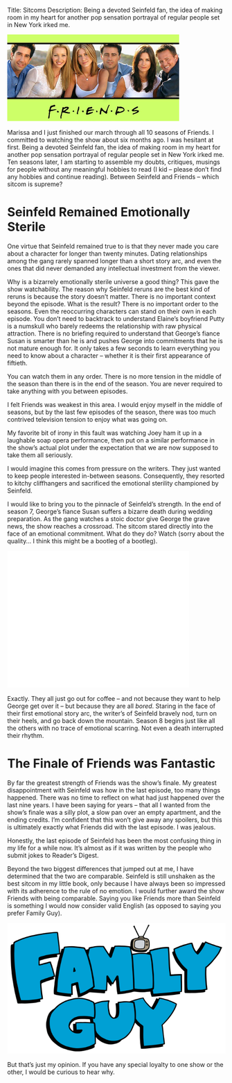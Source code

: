 Title: Sitcoms
Description: Being a devoted Seinfeld fan, the idea of making room in my heart for another pop sensation portrayal of regular people set in New York irked me.

![](/static/img/friends-banner.bmp)

Marissa and I just finished our march through all 10 seasons of Friends.  I committed to watching the show about six months ago.  I was hesitant at first.  Being a devoted Seinfeld fan, the idea of making room in my heart for another pop sensation portrayal of regular people set in New York irked me.  Ten seasons later, I am starting to assemble my doubts, critiques, musings for people without any meaningful hobbies to read (I kid – please don’t find any hobbies and continue reading).  Between Seinfeld and Friends – which sitcom is supreme?

# Seinfeld Remained Emotionally Sterile
One virtue that Seinfeld remained true to is that they never made you care about a character for longer than twenty minutes.  Dating relationships among the gang rarely spanned longer than a short story arc, and even the ones that did never demanded any intellectual investment from the viewer.

Why is a bizarrely emotionally sterile universe a good thing?  This gave the show watchability.  The reason why Seinfeld reruns are the best kind of reruns is because the story doesn’t matter.  There is no important context beyond the episode.  What is the result?  There is no important order to the seasons.  Even the reoccurring characters can stand on their own in each episode.  You don’t need to backtrack to understand Elaine’s boyfriend Putty is a numskull who barely redeems the relationship with raw physical attraction.  There is no briefing required to understand that George’s fiance Susan is smarter than he is and pushes George into commitments that he is not mature enough for.   It only takes a few seconds to learn everything you need to know about a character – whether it is their first appearance of fiftieth.

You can watch them in any order.  There is no more tension in the middle of the season than there is in the end of the season.  You are never required to take anything with you between episodes.

I felt Friends was weakest in this area.  I would enjoy myself in the middle of seasons, but by the last few episodes of the season, there was too much contrived television tension to enjoy what was going on.

My favorite bit of irony in this fault was watching Joey ham it up in a laughable soap opera performance, then put on a similar performance in the show’s actual plot under the expectation that we are now supposed to take them all seriously.

I would imagine this comes from pressure on the writers.  They just wanted to keep people interested in-between seasons.  Consequently, they resorted to kitchy cliffhangers and sacrificed the emotional sterility championed by Seinfeld.

I would like to bring you to the pinnacle of Seinfeld’s strength.  In the end of season 7, George’s fiance Susan suffers a bizarre death during wedding preparation.  As the gang watches a stoic doctor give George the grave news, the show reaches a crossroad.  The sitcom stared directly into the face of an emotional commitment.  What do they do?  Watch (sorry about the quality… I think this might be a bootleg of a bootleg).

<iframe width="420" height="315" src="//www.youtube.com/embed/xBAJjmN7JWE" frameborder="0" allowfullscreen></iframe>
<br>

Exactly.  They all just go out for coffee – and not because they want to help George get over it – but because they are all *bored*.  Staring in the face of their first emotional story arc, the writer’s of Seinfeld bravely nod, turn on their heels, and go back down the mountain.  Season 8 begins just like all the others with no trace of emotional scarring.  Not even a death interrupted their rhythm.

# The Finale of Friends was Fantastic
By far the greatest strength of Friends was the show’s finale.  My greatest disappointment with Seinfeld was how in the last episode, too many things happened.  There was no time to reflect on what had just happened over the last nine years.  I have been saying for years –  that all I wanted from the show’s finale was a silly plot, a slow pan over an empty apartment, and the ending credits.  I’m confident that this won’t give away any spoilers, but this is ultimately exactly what Friends did with the last episode.  I was jealous.

Honestly, the last episode of Seinfeld has been the most confusing thing in my life for a while now.  It’s almost as if it was written by the people who submit jokes to Reader’s Digest.  

Beyond the two biggest differences that jumped out at me, I have determined that the two are comparable.  Seinfeld is still unshaken as the best sitcom in my little book, only because I have always been so impressed with its adherence to the rule of no emotion.  I would further award the show Friends with being comparable.  Saying you like Friends more than Seinfeld is something I would now consider valid English (as opposed to saying you prefer Family Guy).

![I was once in eight grade too, but you have to move on.](/static/img/familyguy.svg)

But that’s just my opinion.  If you have any special loyalty to one show or the other, I would be curious to hear why.
